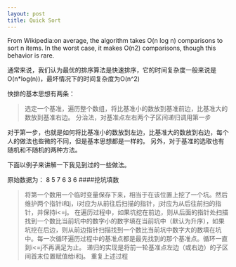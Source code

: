 ```yaml
---
layout: post
title: Quick Sort
---
```


From Wikipedia:on average, the algorithm takes O(n log n) comparisons to sort n items. In the worst case, it makes O(n2) comparisons, though this behavior is rare.

通常来说，我们认为最优的排序算法是快速排序，它的时间复杂度一般来说是O(n*log(n))，最坏情况下的时间复杂度为O(n^2)

快排的基本思想有两条：
> 选定一个基准，遍历整个数组，将比基准小的数放到基准前边，比基准大的数放到基准右边。
> 分治法，对基准点左右两个子区间递归调用第一步

对于第一步，也就是如何将比基准小的数放到左边，比基准大的数放到右边，每个人的做法也些微的不同，但是基本思想都是一样的。
另外，对于基准的选取也有随机和不随机的两种方法。

下面以例子来讲解一下我见到过的一些做法。


原始数据为：
	8 5 7 6 3 6 
####挖坑填数
> 将第一个数用一个临时变量保存下来，相当于在该位置上挖了一个坑。然后维护两个指针i和j，i对应为从前往后扫描的指针，j对应为从后往前扫的指针，并保持i<=j。
在遍历过程中，如果坑挖在前边，则从后面的指针处扫描找到一个数比当前坑中的数字小的数字填在当前坑中（默认为升序），如果坑挖在后边，则从前边指针扫描找到一个数比当前坑中数字大的数填在坑中。每一次循环遍历过程中的基准点都是最先找到的那个基准点。循环一直到i<=j不再满足为止。
> 递归的实现是将前一轮基准点左边（或右边）的子区间首末位置赋值给i和j。
> 重复上述过程



